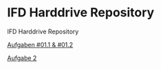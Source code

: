 # IFD Harddrive Repository
 IFD Harddrive Repository


<a href="https://loge99.github.io/IFD">Aufgaben #01.1 & #01.2</a>

<a href="https://loge99.github.io/IFD/#Aufgabe2">Aufgabe 2</a>
